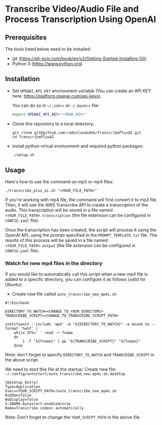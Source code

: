 # Transcribe Video/Audio File and Process Transcription Using OpenAI

## Prerequisites

The tools listed below need to be installed:

- git (https://git-scm.com/book/en/v2/Getting-Started-Installing-Git)
- Python 3 (https://www.python.org)

## Installation

- Set `OPENAI_API_KEY` environment variable (You can create an API KEY here: https://platform.openai.com/api-keys). 

  You can do so in `~/.zshrc` or `~/.bashrc` file:
  ```sh
  export OPENAI_API_KEY="<YOUR_KEY>"
  ```

- Clone this repository to a local directory:

  ```shell
  git clone git@github.com:radoslavdodek/TranscribePlusAI.git
  cd TranscribePlusAI
  ```

- Install python virtual environment and required python packages:
  ```sh
  ./setup.sh
  ```

## Usage

Here's how to use the command on mp3 or mp4 files:

```shell
./transcribe_plus_ai.sh "<YOUR_FILE_PATH>"
```

If you're working with mp4 file, the command will first convert it to mp3 file.
Then, it will use the AWS Transcribe API to create a transcription of the audio.
This transcription will be stored in a file named `<YOUR_FILE_PATH>.transcription`
(the file extension can be configured in `CONFIG.yaml` file).

Once the transcription has been created, the script will process it using the OpenAI API, 
using the prompt specified in the `PROMPT_TEMPLATE.txt` file.
The results of this process will be saved in a file named `<YOUR_FILE_PATH>.output`
(the file extension can be configured in `CONFIG.yaml` file).

### Watch for new mp4 files in the directory

If you would like to automatically call this script when a new mp4 file is added to a specific directory,
you can configure it as follows (valid for Ubuntu):

- Create new file called `auto_transcribe_new_mp4s.sh`:

```shell
#!/bin/bash

DIRECTORY_TO_WATCH=<CHANGE_TO_YOUR_DIRECTORY>
TRANSCRIBE_SCRIPT=<CHANGE_TO_TRANSCRIBE_SCRIPT_PATH>

inotifywait --include 'mp4' -m "${DIRECTORY_TO_WATCH}" -e moved_to --format '%w%f' |
    while IFS=' ' read -r fname
    do
        [ -f "${fname}" ] && "${TRANSCRIBE_SCRIPT}" "${fname}"
    done
```

Note: don't forget to specify `DIRECTORY_TO_WATCH` and `TRANSCRIBE_SCRIPT` in the above script.

We need to start this file at the startup:
Create new file: `~/.config/autostart/auto_transcribe_new_mp4s.sh.desktop`

```
[Desktop Entry]
Type=Application
Exec=<YOUR_SCRIPT_PATH>/auto_transcribe_new_mp4s.sh
Hidden=false
NoDisplay=false
X-GNOME-Autostart-enabled=true
Name=Transcribe videos automatically
```

Note: Don't forget to change the `YOUR_SCRIPT_PATH` in the above file.
